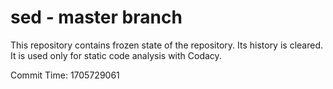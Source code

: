 # sed - master branch

This repository contains frozen state of the repository.
Its history is cleared. It is used only for static code
analysis with Codacy.

Commit Time: 1705729061